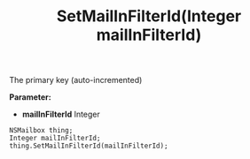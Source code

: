 ﻿---
uid: crmscript_ref_NSMailbox_SetMailInFilterId
title: SetMailInFilterId(Integer mailInFilterId)
intellisense: NSMailbox.SetMailInFilterId
keywords: NSMailbox, GetMailInFilterId
so.topic: reference
---

The primary key (auto-incremented)

**Parameter:** 
 - **mailInFilterId** Integer

```crmscript
NSMailbox thing;
Integer mailInFilterId;
thing.SetMailInFilterId(mailInFilterId);
```

